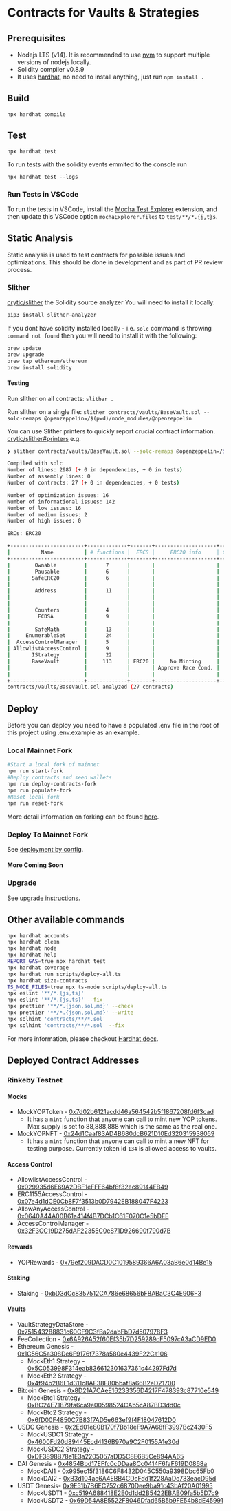 # Contracts for Vaults & Strategies

## Prerequisites

- Nodejs LTS (v14). It is recommended to use [nvm](https://github.com/nvm-sh/nvm) to support multiple versions of nodejs locally.
- Solidity compiler v0.8.9
- It uses [hardhat](https://hardhat.org/), no need to install anything, just run `npm install .`

## Build

```
npx hardhat compile
```

## Test

```
npx hardhat test
```

To run tests with the solidity events emmited to the console run

```
npx hardhat test --logs
```

### Run Tests in VSCode

To run the tests in VSCode, install the [Mocha Test Explorer](https://marketplace.visualstudio.com/items?itemName=hbenl.vscode-mocha-test-adapter) extension, and then update this VSCode option `mochaExplorer.files` to `test/**/*.{j,t}s`.

## Static Analysis

Static analysis is used to test contracts for possible issues and optimizations. This should be done in development and as part of PR review process.

### Slither

[crytic/slither](https://github.com/crytic/slither) the Solidity source analyzer
You will need to install it locally:

```bash
pip3 install slither-analyzer
```

If you dont have solidity installed locally - i.e. `solc` command is throwing `command not found` then you will need to install it with the following:

```bash
brew update
brew upgrade
brew tap ethereum/ethereum
brew install solidity
```

#### Testing

Run slither on all contracts:
`slither .`

Run slither on a single file:
`slither contracts/vaults/BaseVault.sol --solc-remaps @openzeppelin=/$(pwd)/node_modules/@openzeppelin`

You can use Slither printers to quickly report crucial contract information.
[crytic/slither#printers](https://github.com/crytic/slither#printers)
e.g.

```bash
❯ slither contracts/vaults/BaseVault.sol --solc-remaps @openzeppelin=/$(pwd)/node_modules/@openzeppelin --print human-summary

Compiled with solc
Number of lines: 2987 (+ 0 in dependencies, + 0 in tests)
Number of assembly lines: 0
Number of contracts: 27 (+ 0 in dependencies, + 0 tests)

Number of optimization issues: 16
Number of informational issues: 142
Number of low issues: 16
Number of medium issues: 2
Number of high issues: 0

ERCs: ERC20

+------------------------+-------------+-------+--------------------+--------------+--------------------+
|          Name          | # functions |  ERCS |     ERC20 info     | Complex code |      Features      |
+------------------------+-------------+-------+--------------------+--------------+--------------------+
|        Ownable         |      7      |       |                    |      No      |                    |
|        Pausable        |      6      |       |                    |      No      |                    |
|       SafeERC20        |      6      |       |                    |      No      |      Send ETH      |
|                        |             |       |                    |              | Tokens interaction |
|        Address         |      11     |       |                    |      No      |      Send ETH      |
|                        |             |       |                    |              |    Delegatecall    |
|                        |             |       |                    |              |      Assembly      |
|        Counters        |      4      |       |                    |      No      |                    |
|         ECDSA          |      9      |       |                    |      No      |     Ecrecover      |
|                        |             |       |                    |              |      Assembly      |
|        SafeMath        |      13     |       |                    |      No      |                    |
|     EnumerableSet      |      24     |       |                    |      No      |      Assembly      |
|  AccessControlManager  |      5      |       |                    |      No      |                    |
| AllowlistAccessControl |      9      |       |                    |      No      |                    |
|       IStrategy        |      22     |       |                    |      No      |                    |
|       BaseVault        |     113     | ERC20 |     No Minting     |     Yes      | Tokens interaction |
|                        |             |       | Approve Race Cond. |              |                    |
|                        |             |       |                    |              |                    |
+------------------------+-------------+-------+--------------------+--------------+--------------------+
contracts/vaults/BaseVault.sol analyzed (27 contracts)
```

## Deploy

Before you can deploy you need to have a populated .env file in the root of this project using .env.example as an example.

### Local Mainnet Fork

```bash
#Start a local fork of mainnet
npm run start-fork
#Deploy contracts and seed wallets
npm run deploy-contracts-fork
npm run populate-fork
#Reset local fork
npm run reset-fork
```

More detail information on forking can be found [here](docs/dev_forking_mainnet.md).

### Deploy To Mainnet Fork

See [deployment by config](./scripts/README.md#deploy-smart-contracts).

#### More Coming Soon

### Upgrade

See [upgrade instructions](./scripts/README.md#upgrade-smart-contracts).

## Other available commands

```bash
npx hardhat accounts
npx hardhat clean
npx hardhat node
npx hardhat help
REPORT_GAS=true npx hardhat test
npx hardhat coverage
npx hardhat run scripts/deploy-all.ts
npx hardhat size-contracts
TS_NODE_FILES=true npx ts-node scripts/deploy-all.ts
npx eslint '**/*.{js,ts}'
npx eslint '**/*.{js,ts}' --fix
npx prettier '**/*.{json,sol,md}' --check
npx prettier '**/*.{json,sol,md}' --write
npx solhint 'contracts/**/*.sol'
npx solhint 'contracts/**/*.sol' --fix
```

For more information, please checkout [Hardhat docs](https://hardhat.org/getting-started/).

## Deployed Contract Addresses

### Rinkeby Testnet

#### Mocks

- MockYOPToken - [0x7d02b6121acdd46a564542b5f1867208fd6f3cad](https://rinkeby.etherscan.io/address/0x7d02b6121acdd46a564542b5f1867208fd6f3cad)
  - It has a `mint` function that anyone can call to mint new YOP tokens. Max supply is set to 88,888,888 which is the same as the real one.
- MockYOPNFT - [0x24d1Caaf83AD4B680dcB621D10Ed320315938059](https://rinkeby.etherscan.io/address/0x24d1Caaf83AD4B680dcB621D10Ed320315938059)
  - It has a `mint` function that anyone can call to mint a new NFT for testing purpose. Currently token id `134` is allowed access to vaults.

#### Access Control

- AllowlistAccessControl - [0x029935d6E69A2DBF1eFFF64bf8f32ec89144FB49](https://rinkeby.etherscan.io/address/0x029935d6E69A2DBF1eFFF64bf8f32ec89144FB49)
- ERC1155AccessControl - [0x07e4d1dCE0Cb8F7f3513b0D7942EB188047F4223](https://rinkeby.etherscan.io/address/0x07e4d1dCE0Cb8F7f3513b0D7942EB188047F4223)
- AllowAnyAccessControl - [0x0640A44A00B61a414f4B7DCb1C61F070C1e5bDFE](https://rinkeby.etherscan.io/address/0x0640A44A00B61a414f4B7DCb1C61F070C1e5bDFE)
- AccessControlManager - [0x32F3CC19D275dAF22355C0e871D926690f790d7B](https://rinkeby.etherscan.io/address/0x32F3CC19D275dAF22355C0e871D926690f790d7B)

#### Rewards

- YOPRewards - [0x79ef209DACD0C1019589366A6A03aB6e0d14Be15](https://rinkeby.etherscan.io/address/0x79ef209DACD0C1019589366A6A03aB6e0d14Be15)

#### Staking

- Staking - [0xbD3dCc8357512CA786e68656bF8ABaC3C4E906F3](https://rinkeby.etherscan.io/address/0xbD3dCc8357512CA786e68656bF8ABaC3C4E906F3)

#### Vaults

- VaultStrategyDataStore - [0x751543288831c60CF9C3fBa2dabFbD7d507978F3](https://rinkeby.etherscan.io/address/0x751543288831c60CF9C3fBa2dabFbD7d507978F3)
- FeeCollection - [0x6A926A52f60Ef35b7D259289cF5097cA3aCD9ED0](https://rinkeby.etherscan.io/address/0x6A926A52f60Ef35b7D259289cF5097cA3aCD9ED0)
- Ethereum Genesis - [0x1C56C5a308De6F9176f7378a580e4439F22Ca106](https://rinkeby.etherscan.io/address/0x1C56C5a308De6F9176f7378a580e4439F22Ca106)
  - MockEth1 Strategy - [0x5C053998F314eab836612301637361c44297Fd7d](https://rinkeby.etherscan.io/address/0x5C053998F314eab836612301637361c44297Fd7d)
  - MockEth2 Strategy - [0x4f94b2B6E1d311c8AF38F80bbaf8a66B2eD21700](https://rinkeby.etherscan.io/address/0x4f94b2B6E1d311c8AF38F80bbaf8a66B2eD21700)
- Bitcoin Genesis - [0x8D21A7CAeE16233356D4217F478393c87710e549](https://rinkeby.etherscan.io/address/0x8D21A7CAeE16233356D4217F478393c87710e549)
  - MockBtc1 Strategy - [0xBC24E71879fa6ca9e00598524CAb5cA87BD3dd0c](https://rinkeby.etherscan.io/address/0xBC24E71879fa6ca9e00598524CAb5cA87BD3dd0c)
  - MockBtc2 Strategy - [0x6fD00F4850C7B83f7AD5e663ef9f4F18047612D0](https://rinkeby.etherscan.io/address/0x6fD00F4850C7B83f7AD5e663ef9f4F18047612D0)
- USDC Genesis - [0x2Ed01e80B170f7Bb18eF9A7A68fF3997Bc2430F5](https://rinkeby.etherscan.io/address/0x2Ed01e80B170f7Bb18eF9A7A68fF3997Bc2430F5)
  - MockUSDC1 Strategy - [0x4600Fd20d89445Ecd4136B970a9C2F0155A1e30d](https://rinkeby.etherscan.io/address/0x4600Fd20d89445Ecd4136B970a9C2F0155A1e30d)
  - MockUSDC2 Strategy - [0xDF3898B78e1E3a2205057aDD5C8E6B5Ce894AA65](https://rinkeby.etherscan.io/address/0xDF3898B78e1E3a2205057aDD5C8E6B5Ce894AA65)
- DAI Genesis - [0x4854Bbd17EFfc0cDDaa8Cc0414F6faF619D0868a](https://rinkeby.etherscan.io/address/0x4854Bbd17EFfc0cDDaa8Cc0414F6faF619D0868a)
  - MockDAI1 - [0x995ec15f3186C6F8432D045C550a9398Dbc65Fb0](https://rinkeby.etherscan.io/address/0x995ec15f3186C6F8432D045C550a9398Dbc65Fb0)
  - MockDAI2 - [0xB3d104ac6A4EBB4CDcFdd1f228AaDc733eacD95d](https://rinkeby.etherscan.io/address/0xB3d104ac6A4EBB4CDcFdd1f228AaDc733eacD95d)
- USDT Genesis- [0x9E51b7B6EC752c6870Dee9ba91c43bAf20A01995](https://rinkeby.etherscan.io/address/0x9E51b7B6EC752c6870Dee9ba91c43bAf20A01995)
  - MockUSDT1 - [0xc519A688418E2E0d1dd2B5422EBAB09fa5b5D7c9](https://rinkeby.etherscan.io/address/0xc519A688418E2E0d1dd2B5422EBAB09fa5b5D7c9)
  - MockUSDT2 - [0x69D54A8E5522F8046Dfad65B5b9FE54b8dE45991](https://rinkeby.etherscan.io/address/0x69D54A8E5522F8046Dfad65B5b9FE54b8dE45991)
